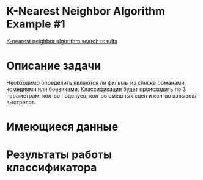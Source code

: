 <h1>K-Nearest Neighbor Algorithm 
Example #1</h1>

[K-nearest neighbor algorithm search results](https://duckduckgo.com/k-nearest_neighbor_algorithm)

<h1>Описание задачи</h1>
Необходимо определить являются ли фильмы из списка романами, комедиями или боевиками. Классификация будет происходить по 3
параметрам: кол-во поцелуев, кол-во смешных сцен и кол-во взрывов/выстрелов.

<h1>Имеющиеся данные</h1>

<h1>Результаты работы классификатора</h1>
